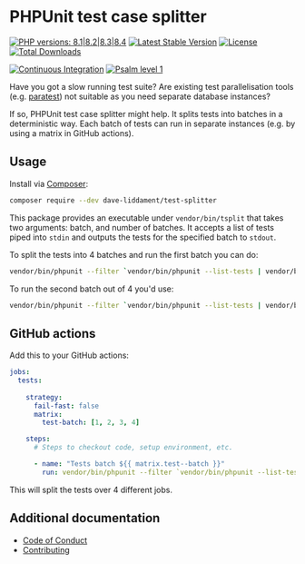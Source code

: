 # PHPUnit test case splitter

[![PHP versions: 8.1|8.2|8.3|8.4](https://img.shields.io/badge/php-8.1|8.2|8.3|8.4-blue.svg)](https://packagist.org/packages/dave-liddament/test-splitter)
[![Latest Stable Version](https://poser.pugx.org/dave-liddament/test-splitter/v/stable)](https://packagist.org/packages/dave-liddament/test-splitter)
[![License](https://poser.pugx.org/dave-liddament/test-splitter/license)](https://github.com/DaveLiddament/test-splitter/blob/master/LICENSE.md)
[![Total Downloads](https://poser.pugx.org/dave-liddament/test-splitter/downloads)](https://packagist.org/packages/dave-liddament/test-splitter/stats)

[![Continuous Integration](https://github.com/DaveLiddament/test-splitter/workflows/Checks/badge.svg)](https://github.com/DaveLiddament/test-splitter/actions)
[![Psalm level 1](https://img.shields.io/badge/Psalm-%20level%201-brightgreen.svg)](https://github.com/DaveLiddament/test-splitter/blob/master/psalm.xml)

Have you got a slow running test suite?
Are existing test parallelisation tools (e.g. [paratest](https://github.com/paratestphp/paratest)) not suitable as you need separate database instances?

If so, PHPUnit test case splitter might help.
It splits tests into batches in a deterministic way.
Each batch of tests can run in separate instances (e.g. by using a matrix in GitHub actions).

## Usage

Install via [Composer](https://getcomposer.org):

```bash
composer require --dev dave-liddament/test-splitter
```

This package provides an executable under `vendor/bin/tsplit` that takes two arguments: batch, and number of batches.
It accepts a list of tests piped into `stdin` and outputs the tests for the specified batch to `stdout`.

To split the tests into 4 batches and run the first batch you can do:

```bash
vendor/bin/phpunit --filter `vendor/bin/phpunit --list-tests | vendor/bin/tsplit 1 4`
```

To run the second batch out of 4 you'd use:

```bash
vendor/bin/phpunit --filter `vendor/bin/phpunit --list-tests | vendor/bin/tsplit 2 4`
```

## GitHub actions

Add this to your GitHub actions:

```yaml
jobs:
  tests:
  
    strategy:
      fail-fast: false
      matrix: 
        test-batch: [1, 2, 3, 4]

    steps: 
      # Steps to checkout code, setup environment, etc.

      - name: "Tests batch ${{ matrix.test--batch }}"
        run: vendor/bin/phpunit --filter `vendor/bin/phpunit --list-tests | vendor/bin/tsplit ${{ matrix.test-batch }} 4`
```

This will split the tests over 4 different jobs.

## Additional documentation

- [Code of Conduct](docs/CodeOfConduct.md)
- [Contributing](docs/Contributing.md)
